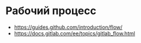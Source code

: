 # Рабочий процесс

- https://guides.github.com/introduction/flow/
- https://docs.gitlab.com/ee/topics/gitlab_flow.html
